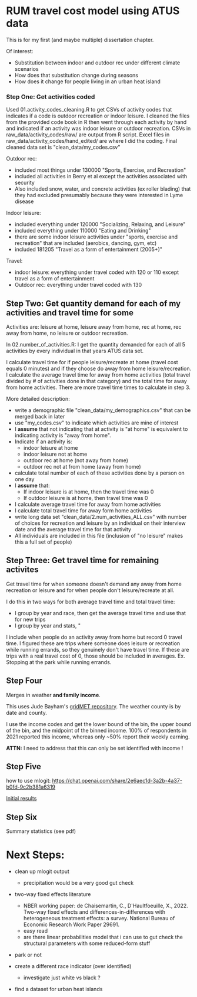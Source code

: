 # RUM travel cost model using ATUS data
This is for my first (and maybe multiple) dissertation chapter. 

Of interest: 
  - Substitution between indoor and outdoor rec under different climate scenarios 
  - How does that substitution change during seasons
  - How does it change for people living in an urban heat island 

<!--Note: I edited my .Renviron file and added a key from NOAA, but it ended up not being needed. I used Jude's gridMET code to get county level weather. 
-->
### Step One: Get activities coded
Used 01.activity_codes_cleaning.R to get CSVs of activity codes that indicates if a code is outdoor recreation or indoor leisure. I cleaned the files from the provided code book in R then went through each activity by hand and indicated if an activity was indoor leisure or outdoor recreation. CSVs in raw_data/activity_codes/raw/ are output from R script. Excel files in raw_data/activity_codes/hand_edited/ are where I did the coding. Final cleaned data set is "clean_data/my_codes.csv"

Outdoor rec: 

- included most things under 130000 "Sports, Exercise, and Recreation"
- included all activities in Berry et al except the activities associated with security
- Also included snow, water, and concrete activities (ex roller blading) that they had excluded presumably because they were interested in Lyme disease 

Indoor leisure: 

- included everything under 120000 "Socializing, Relaxing, and Leisure"
- included everything under 110000 "Eating and Drinking"
- there are some indoor leisure activities under "sports, exercise and recreation" that are included (aerobics, dancing, gym, etc)
- included 181205 "Travel as a form of entertainment (2005+)"

Travel: 

- indoor leisure: everything under travel coded with 120 or 110 except travel as a form of entertainment
- Outdoor rec: everything under travel coded with 130


## Step Two: Get quantity demand for each of my activities and travel time for some
Activities are: leisure at home, leisure away from home,  rec at home, rec away from home, no leisure or outdoor recreation.

In 02.number_of_activities.R: I get the quantity demanded for each of all 5 activities by every individual in that years ATUS data set.   

I calculate travel time for if people leisure/recreate at home (travel cost equals 0 minutes) and if they choose do away from home leisure/recreation. I calculate the average travel time for away from home activities (total travel divided by # of activities done in that category) and the total time for away from home activities. There are more travel time times to calculate in step 3.

More detailed description: 

- write a demographic file "clean_data/my_demographics.csv" that can be merged back in later 
- use "my_codes.csv" to indicate which activities are mine of interest
- I **assume** that not indicating that at activity is "at home" is equivalent to indicating activity is "away from home". 
- Indicate if an activity is:
    - indoor leisure at home
    - indoor leisure not at home
    - outdoor rec at home (not away from home)
    - outdoor rec not at from home (away from home)
- calculate total number of each of these activities done by a person on one day
- I **assume** that:
    - If indoor leisure is at home, then the travel time was 0
    - If outdoor leisure is at home, then travel time was 0 
- I calculate average travel time for away from home activities 
- I calculate total travel time for away form home activities 
- write long data set "clean_data/2.num_activities_ALL.csv" with number of choices for recreation and leisure by an individual on their interview date and the average travel time for that activity
- All individuals are included in this file (inclusion of "no leisure" makes this a full set of people)


## Step Three: Get travel time for remaining activites 
Get travel time for when someone doesn't demand any away from home recreation or leisure and for when people don't leisure/recreate at all. 

I do this in two ways for both average travel time and total travel time: 
  - I group by year and race, then get the average travel time and use that for new trips
  - I group by year and stats, "

I include when people do an activity away from home but record 0 travel time. I figured these are trips where someone does leisure or recreation while running errands, so they genuinely don't have travel time. If these are trips with a real travel cost of 0, those should be included in averages. Ex. Stopping  at the park while running errands.


## Step Four
Merges in weather **and family income**. 

This uses Jude Bayham's [gridMET repository](https://github.com/a5creel/gridMETr). The weather county is by date and county. 

I use the income codes and get the lower bound of the bin, the upper bound of the bin, and the midpoint of the binned income. 100% of respondents in 2021 reported this income, whereas only ~50% report their weekly earning. 

**ATTN:** I need to address that this can only be set identified with income ! 

## Step Five 
how to use mlogit: https://chat.openai.com/share/2e6aec1d-3a2b-4a37-b0fd-9c2b381a6319

[Initial results](https://github.com/a5creel/atus_travel_cost/blob/main/05.write_up.pdf)

## Step Six
Summary statistics (see pdf)


# Next Steps:

- clean up mlogit output 
    - precipitation would be a very good gut check 
- two-way fixed effects literature 
    - NBER working paper: de Chaisemartin, C., D'Haultfoeuille, X., 2022. Two-way fixed effects and differences-in-differences with heterogeneous treatment effects: a survey. National Bureau of Economic Research Work Paper 29691. 
    - easy read
    - are there linear probabilities model that i can use to gut check the structural parameters with some reduced-form stuff 
- park or not 


- create a different race indicator (over identified)
  - investigate just white vs black ? 
- find a dataset for urban heat islands 

